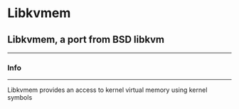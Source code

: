 # Libkvmem #
## Libkvmem, a port from BSD libkvm ##
---

### Info ###
---
Libkvmem provides an access to kernel virtual memory using kernel symbols
